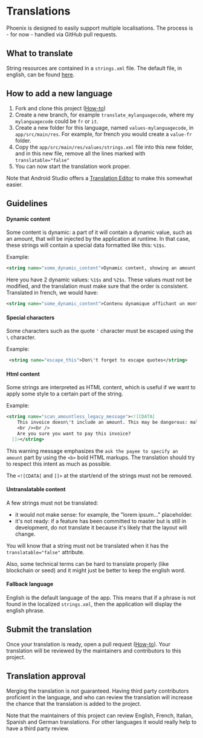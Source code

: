 # Translations

Phoenix is designed to easily support multiple localisations. The process is - for now - handled via GitHub pull requests.

## What to translate

String resources are contained in a `strings.xml` file. The default file, in english, can be found [here](https://github.com/ACINQ/phoenix/blob/master/app/src/main/res/values/strings.xml).

## How to add a new language

1. Fork and clone this project ([How-to](https://git-scm.com/book/en/v2/GitHub-Contributing-to-a-Project))
1. Create a new branch, for example `translate_mylanguagecode`, where my `mylanguagecode` could be `fr` or `it`.
2. Create a new folder for this language, named `values-mylanguagecode`, in `app/src/main/res`. For example, for french you would create a `value-fr` folder.
3. Copy the `app/src/main/res/values/strings.xml` file into this new folder, and in this new file, remove all the lines marked with `translatable="false"`
4. You can now start the translation work proper.

Note that Android Studio offers a [Translation Editor](https://developer.android.com/studio/write/translations-editor) to make this somewhat easier.

## Guidelines

#### Dynamic content

Some content is dynamic: a part of it will contain a dynamic value, such as an amount, that will be injected by the application at runtime. In that case, these strings will contain a special data formatted like this: `%1$s`.

Example:

```xml
<string name="some_dynamic_content">Dynamic content, showing an amount %1$s that was requested by %2$s.</string>
```

Here you have 2 dynamic values: `%1$s` and `%2$s`. These values must not be modified, and the translation must make sure that the order is consistent. Translated in french, we would have:

 ```xml
 <string name="some_dynamic_content">Contenu dynamique affichant un montant de %1$s qui a été demandé par %2$s.</string>
 ```

#### Special characters

Some characters such as the quote `'` character must be escaped using the `\` character.

Example:

```xml
 <string name="escape_this">Don\'t forget to escape quotes</string>
 ```

#### Html content

Some strings are interpreted as HTML content, which is useful if we want to apply some style to a certain part of the string.

Example:

```xml
<string name="scan_amountless_legacy_message"><![CDATA[
    This invoice doesn\'t include an amount. This may be dangerous: malicious nodes may be able to steal your payment. To be safe, you should <b>ask the payee to specify an amount</b> in the payment request.
    <br /><br />
    Are you sure you want to pay this invoice?
  ]]></string>
```

This warning message emphasizes the `ask the payee to specify an amount` part by using the `<b>` bold HTML markups. The translation should try to respect this intent as much as possible.

The `<![CDATA[` and `]]>` at the start/end of the strings must not be removed.

#### Untranslatable content

A few strings must not be translated:
- it would not make sense: for example, the "lorem ipsum..." placeholder.
- it's not ready: if a feature has been committed to master but is still in development, do not translate it because it's likely that the layout will change.

You will know that a string must not be translated when it has the `translatable="false"` attribute.

Also, some technical terms can be hard to translate properly (like blockchain or seed) and it might just be better to keep the english word.

#### Fallback language

English is the default language of the app. This means that if a phrase is not found in the localized `strings.xml`, then the application will display the english phrase.

## Submit the translation

Once your translation is ready, open a pull request ([How-to](https://git-scm.com/book/en/v2/GitHub-Contributing-to-a-Project)). Your translation will be reviewed by the maintainers and contributors to this project.

## Translation approval

Merging the translation is not guaranteed. Having third party contributors proficient in the language, and who can review the translation will increase the chance that the translation is added to the project.

Note that the maintainers of this project can review English, French, Italian, Spanish and German translations. For other languages it would really help to have a third party review.

